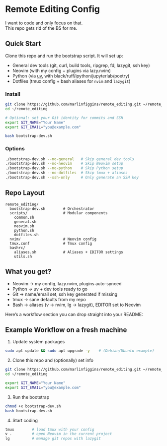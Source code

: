 # Remote Editing Config

I want to code and only focus on that.  
This repo gets rid of the BS for me.

## Quick Start

Clone this repo and run the bootstrap script. It will set up:

- General dev tools (git, curl, build tools, ripgrep, fd, lazygit, ssh key)
- Neovim (with my config + plugins via lazy.nvim)
- Python (via [uv](https://github.com/astral-sh/uv), with black/ruff/ipython/jupyterlab/poetry)
- Dotfiles (tmux config + bash aliases for `nvim` and `lazygit`)

### Install

```bash
git clone https://github.com/marlinfiggins/remote_editing.git ~/remote_editing
cd ~/remote_editing

# Optional: set your Git identity for commits and SSH
export GIT_NAME="Your Name"
export GIT_EMAIL="you@example.com"

bash bootstrap-dev.sh
```

### Options
```bash
./bootstrap-dev.sh --no-general   # Skip general dev tools
./bootstrap-dev.sh --no-neovim    # Skip Neovim setup
./bootstrap-dev.sh --no-python    # Skip Python setup
./bootstrap-dev.sh --no-dotfiles  # Skip tmux + aliases
./bootstrap-dev.sh --ssh-only     # Only generate an SSH key
```


## Repo Layout

````
remote_editing/
  bootstrap-dev.sh        # Orchestrator
  scripts/                # Modular components
    common.sh
    general.sh
    neovim.sh
    python.sh
    dotfiles.sh
  nvim/                   # Neovim config
  tmux.conf               # Tmux config
  bashrc/
    aliases.sh            # Aliases + EDITOR settings
    utils.sh
````

## What you get?

- Neovim → my config, lazy.nvim, plugins auto-synced
- Python → uv + dev tools ready to go
- Git → name/email set, ssh key generated if missing
- tmux → sane defaults from my repo
- Bash → aliases (v → nvim, lg → lazygit), EDITOR set to Neovim

Here’s a workflow section you can drop straight into your README:

## Example Workflow on a fresh machine

1. Update system packages

```bash
sudo apt update && sudo apt upgrade -y    # (Debian/Ubuntu example)
```

2. Clone this repo and (optionally) set info

```bash
git clone https://github.com/marlinfiggins/remote_editing.git ~/remote_editing
cd ~/remote_editing
```

```bash
export GIT_NAME="Your Name"
export GIT_EMAIL="you@example.com"
```

3. Run the bootstrap

```bash
chmod +x bootstrap-dev.sh
bash bootstrap-dev.sh
```

4. Start coding
```bash
tmux        # load tmux with your config
v .         # open Neovim in the current project
lg          # manage git repos with lazygit
```
